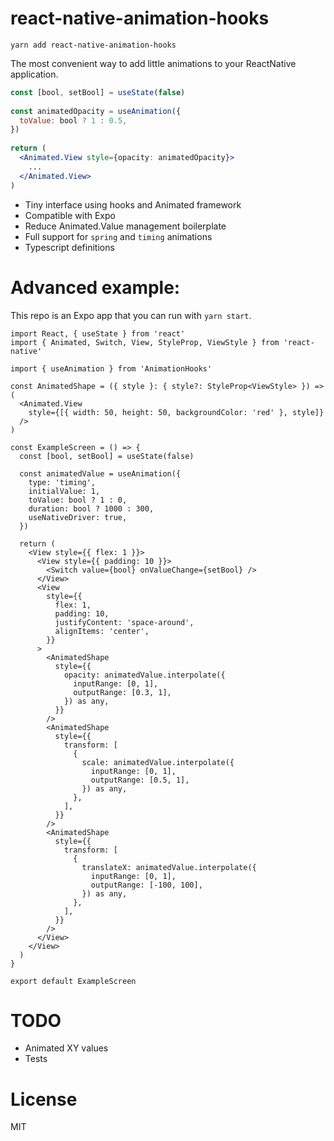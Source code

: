 # react-native-animation-hooks

`yarn add react-native-animation-hooks`

The most convenient way to add little animations to your ReactNative application.

```jsx
const [bool, setBool] = useState(false)
  
const animatedOpacity = useAnimation({
  toValue: bool ? 1 : 0.5,
})
  
return (
  <Animated.View style={opacity: animatedOpacity}>
    ...
  </Animated.View> 
)
```

- Tiny interface using hooks and Animated framework
- Compatible with Expo
- Reduce Animated.Value management boilerplate
- Full support for `spring` and `timing` animations
- Typescript definitions

# Advanced example:

This repo is an Expo app that you can run with `yarn start`.

```tsx
import React, { useState } from 'react'
import { Animated, Switch, View, StyleProp, ViewStyle } from 'react-native'

import { useAnimation } from 'AnimationHooks'

const AnimatedShape = ({ style }: { style?: StyleProp<ViewStyle> }) => (
  <Animated.View
    style={[{ width: 50, height: 50, backgroundColor: 'red' }, style]}
  />
)

const ExampleScreen = () => {
  const [bool, setBool] = useState(false)

  const animatedValue = useAnimation({
    type: 'timing',
    initialValue: 1,
    toValue: bool ? 1 : 0,
    duration: bool ? 1000 : 300,
    useNativeDriver: true,
  })

  return (
    <View style={{ flex: 1 }}>
      <View style={{ padding: 10 }}>
        <Switch value={bool} onValueChange={setBool} />
      </View>
      <View
        style={{
          flex: 1,
          padding: 10,
          justifyContent: 'space-around',
          alignItems: 'center',
        }}
      >
        <AnimatedShape
          style={{
            opacity: animatedValue.interpolate({
              inputRange: [0, 1],
              outputRange: [0.3, 1],
            }) as any,
          }}
        />
        <AnimatedShape
          style={{
            transform: [
              {
                scale: animatedValue.interpolate({
                  inputRange: [0, 1],
                  outputRange: [0.5, 1],
                }) as any,
              },
            ],
          }}
        />
        <AnimatedShape
          style={{
            transform: [
              {
                translateX: animatedValue.interpolate({
                  inputRange: [0, 1],
                  outputRange: [-100, 100],
                }) as any,
              },
            ],
          }}
        />
      </View>
    </View>
  )
}

export default ExampleScreen
```

# TODO

- Animated XY values
- Tests

# License

MIT
